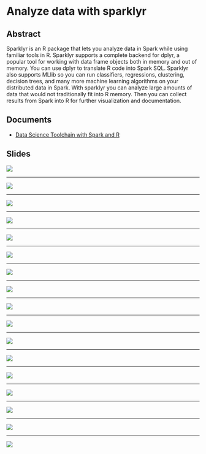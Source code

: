 # Analyze data with sparklyr

## Abstract

Sparklyr is an R package that lets you analyze data in Spark while using familiar tools in R. Sparklyr supports a complete backend for dplyr, a popular tool for working with data frame objects both in memory and out of memory. You can use dplyr to translate R code into Spark SQL. Sparklyr also supports MLlib so you can run classifiers, regressions, clustering, decision trees, and many more machine learning algorithms on your distributed data in Spark. With sparklyr you can analyze large amounts of data that would not traditionally fit into R memory. Then you can collect results from Spark into R for further visualization and documentation.

## Documents

* [Data Science Toolchain with Spark and R](http://colorado.rstudio.com:3939/content/276/taxiDemo.nb.html)

## Slides

![](img/img.001.jpeg)

***

![](img/img.002.jpeg)

***

![](img/img.003.jpeg)

***

![](img/img.004.jpeg)

***

![](img/img.005.jpeg)

***

![](img/img.006.jpeg)

***

![](img/img.007.jpeg)

***

![](img/img.008.jpeg)

***

![](img/img.009.jpeg)

***

![](img/img.010.jpeg)

***

![](img/img.011.jpeg)

***

![](img/img.012.jpeg)

***

![](img/img.013.jpeg)

***

![](img/img.014.jpeg)

***

![](img/img.015.jpeg)

***

![](img/img.016.jpeg)

***

![](img/img.017.jpeg)
